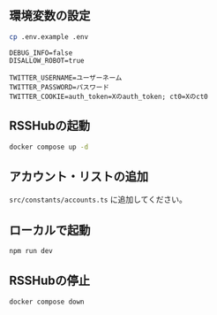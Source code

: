 ## 環境変数の設定

```bash
cp .env.example .env
```

```env
DEBUG_INFO=false
DISALLOW_ROBOT=true

TWITTER_USERNAME=ユーザーネーム
TWITTER_PASSWORD=パスワード
TWITTER_COOKIE=auth_token=Xのauth_token; ct0=Xのct0
```

## RSSHubの起動

```bash
docker compose up -d
```

## アカウント・リストの追加

`src/constants/accounts.ts` に追加してください。

## ローカルで起動

```bash
npm run dev
```

## RSSHubの停止

```bash
docker compose down
```